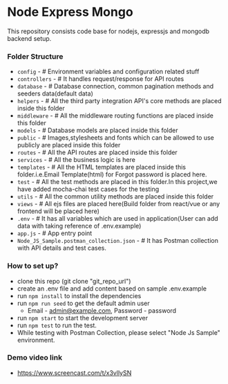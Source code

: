 # Node Express Mongo #

This repository consists code base for nodejs, expressjs and mongodb backend setup.

### Folder Structure ###
* `config` - # Environment variables and configuration related stuff
* `controllers` - # It handles request/response for API routes
* `database` - # Database connection, common pagination methods and seeders data(default data)
* `helpers` - # All the third party integration API's core methods are placed inside this folder
* `middleware` - # All the middleware routing functions are placed inside this folder
* `models` - # Database models are placed inside this folder
* `public` - # Images,stylesheets and fonts which can be allowed to use publicly are placed inside this folder
* `routes` - # All the API routes are placed inside this folder
* `services` - # All the business logic is here
* `templates` - # All the HTML templates are placed inside this folder.i.e.Email Template(html) for Forgot password is placed here.
* `test` - # All the test methods are placed in this folder.In this project,we have added mocha-chai test cases for the testing 
* `utils` - # All the common utility methods are placed inside this folder
* `views` - # All ejs files are placed here(Build folder from react/vue or any frontend will be placed here)
* `.env` - # It has all variables which are used in application(User can add data with taking reference of .env.example)
* `app.js` - # App entry point
* `Node_JS_Sample.postman_collection.json` - # It has Postman collection with API details and test cases.

### How to set up? ###
* clone this repo (git clone "git_repo_url")
* create an .env file and add content based on sample .env.example
* run `npm install` to install the dependencies
* run `npm run seed` to get the default admin user 
    *  Email - admin@example.com, Password - password  
* run `npm start` to start the development server
* run `npm test` to run the test.
* While testing with Postman Collection, please select "Node Js Sample" environment.
    
### Demo video link 
* https://www.screencast.com/t/x3vllySN
